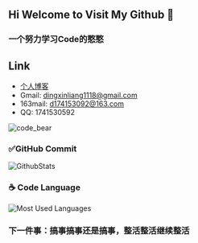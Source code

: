 ## Hi Welcome to Visit My Github 👋

### 一个努力学习Code的憨憨

## Link
- [个人博客](codejuzi.icu)
- Gmail: dingxinliang1118@gmail.com
- 163mail: d174153092@163.com
- QQ: 1741530592

![code_bear](http://figure.codejuzi.icu/img/code_bear.jpg)
<br/>

### ✅GitHub Commit
![GithubStats](https://github-readme-stats.vercel.app/api?username=dingxinliang88&show_icons=true&theme=dark&count_private=true)
<!-- github使用语言 -->
### ☕️ Code Language
![Most Used Languages](https://github-readme-stats.vercel.app/api/top-langs/?username=dingxinliang88&theme=dark&layout=compact)

### 下一件事：搞事搞事还是搞事，整活整活继续整活
